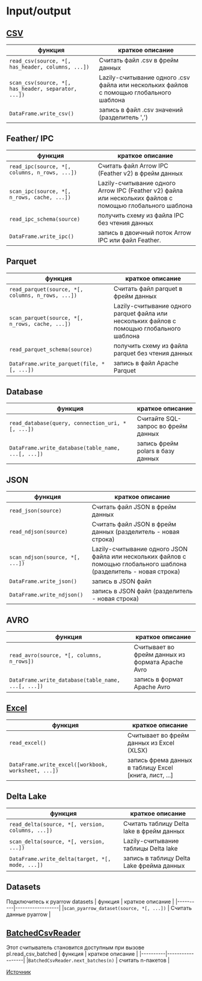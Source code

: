 # Input/output
## [CSV](./file_csv.md)
| функция | краткое описание |
|----------|------------------|
|`read_csv(source, *[, has_header, columns, ...])` | Считать файл .csv в фрейм данных |
|`scan_csv(source, *[, has_header, separator, ...])`| Lazily-считывание одного .csv файла или нескольких файлов с помощью глобального шаблона|
|`DataFrame.write_csv()`| запись в файл .csv значений (разделитель ',') |

## Feather/ IPC
| функция | краткое описание |
|----------|------------------|
|`read_ipc(source, *[, columns, n_rows, ...])` | Считать файл Arrow IPC (Feather v2) в фрейм данных |
|`scan_ipc(source, *[, n_rows, cache, ...])`| Lazily-считывание одного Arrow IPC (Feather v2) файла или нескольких файлов с помощью глобального шаблона|
|`read_ipc_schema(source)`| получить схему из файла IPC без чтения данных|
|`DataFrame.write_ipc()`| запись в двоичный поток Arrow IPC или файл Feather. |

## Parquet
| функция | краткое описание |
|----------|------------------|
|`read_parquet(source, *[, columns, n_rows, ...])` | Считать файл parquet в фрейм данных |
|`scan_parquet(source, *[, n_rows, cache, ...])`| Lazily-считывание одного parquet файла или нескольких файлов с помощью глобального шаблона|
|`read_parquet_schema(source)`| получить схему из файла parquet без чтения данных|
|`DataFrame.write_parquet(file, *[, ...])`| запись в  файл Apache Parquet |

## Database
| функция | краткое описание |
|----------|------------------|
|`read_database(query, connection_uri, *[, ...])` | Считайте SQL-запрос во фрейм данных |
|`DataFrame.write_database(table_name, ...[, ...])`| запись фрейм polars в базу данных |

## JSON
| функция | краткое описание |
|----------|------------------|
|`read_json(source)` | Считать файл JSON в фрейм данных |
|`read_ndjson(source)` | Считать файл JSON в фрейм данных (разделитель - новая строка) |
|`scan_ndjson(source, *[, ...])`| Lazily-считывание одного JSON файла или нескольких файлов с помощью глобального шаблона (разделитель - новая строка)|
|`DataFrame.write_json()`| запись в JSON файл |
|`DataFrame.write_ndjson()`| запись в JSON файл (разделитель - новая строка) |

## AVRO
| функция | краткое описание |
|----------|------------------|
|`read_avro(source, *[, columns, n_rows])` | Считывает во фрейм данных из формата Apache Avro |
|`DataFrame.write_database(table_name, ...[, ...])`| запись в формат Apache Avro |

## [Excel](./excel.md)
| функция | краткое описание |
|----------|------------------|
|`read_excel()` | Считывает во фрейм данных из Excel (XLSX) |
|`DataFrame.write_excel([workbook, worksheet, ...])`| запись фрема данных в таблицу Excel [книга, лист, ...] |

## Delta Lake
| функция | краткое описание |
|----------|------------------|
|`read_delta(source, *[, version, columns, ...])` | Считать таблицу Delta lake в фрейм данных |
|`scan_delta(source, *[, version, ...])`| Lazily-считывание таблицы Delta lake |
|`DataFrame.write_delta(target, *[, mode, ...])`| запись в таблицу Delta Lake фрейма данных |

## Datasets
Подключитесь к pyarrow datasets
| функция | краткое описание |
|----------|------------------|
|`scan_pyarrow_dataset(source, *[, ...])` | Считать данные pyarrow |

## [BatchedCsvReader]((./file_csv.md))
Этот считыватель становится доступным при вызове pl.read_csv_batched
| функция | краткое описание |
|----------|------------------|
|`BatchedCsvReader.next_batches(n)` | считать n-пакетов |

[Источник](https://pola-rs.github.io)